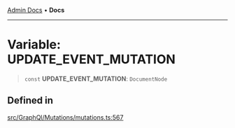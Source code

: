 [Admin Docs](/) • **Docs**

***

# Variable: UPDATE\_EVENT\_MUTATION

> `const` **UPDATE\_EVENT\_MUTATION**: `DocumentNode`

## Defined in

[src/GraphQl/Mutations/mutations.ts:567](https://github.com/PalisadoesFoundation/talawa-admin/blob/main/src/GraphQl/Mutations/mutations.ts#L567)

